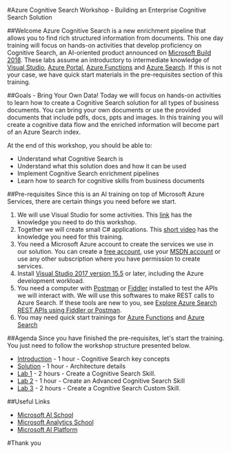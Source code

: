 #Azure Cognitive Search Workshop - Building an Enterprise Cognitive Search Solution

##Welcome 
Azure Cognitive Search is a new enrichment pipeline that allows you to find rich structured information from documents. This one day training will focus on hands-on activities that develop proficiency on Cognitive Search, an AI-oriented product announced on [Microsoft Build 2018](https://www.microsoft.com/en-us/build). These labs assume an introductory to intermediate knowledge of [Visual Studio](https://www.visualstudio.com/vs/community/), [Azure Portal](https://portal.azure.com), [Azure Functions](https://azure.microsoft.com/en-us/services/functions/) and [Azure Search](https://azure.microsoft.com/en-us/services/search/). If this is not your case, we have quick start materials in the pre-requisites section of this training.

##Goals - Bring Your Own Data!
Today we will focus on hands-on activities to learn how to create a Cognitive Search solution for all types of business documents. You can bring your own documents or use the provided documents that include pdfs, docs, ppts and images. In this training you will create a cognitive data flow and the enriched information will become part of an Azure Search index. 

At the end of this workshop, you should be able to:

+ Understand what Cognitive Search is
+ Understand what this solution does and how it can be used
+ Implement Cognitive Search enrichment pipelines
+ Learn how to search for cognitive skills from business documents

##Pre-requisites
Since this is an AI training on top of Microsoft Azure Services, there are certain things you need before we start.

1. We will use Visual Studio for some activities. This [link](https://docs.microsoft.com/en-us/visualstudio/ide/visual-studio-ide) has the knowledge you need to do this workshop. 
2. Together we will create small C# applications. This [short video](https://mva.microsoft.com/en-us/training-courses/c-fundamentals-for-absolute-beginners-16169?l=Lvld4EQIC_2706218949) has the knowledge you need for this training.
3. You need a Microsoft Azure account to create the services we use in our solution. You can create a [free account](https://azure.microsoft.com/en-us/free/), use your [MSDN account](https://azure.microsoft.com/en-us/pricing/member-offers/credit-for-visual-studio-subscribers/) or use any other subscription where you have permission to create services.
4. Install [Visual Studio 2017 version 15.5](https://www.visualstudio.com/vs/) or later, including the Azure development workload.
5. You need a computer with [Postman](https://www.getpostman.com/) or [Fiddler](https://www.telerik.com/download/fiddler) installed to test the APIs we will interact with. We will use this softwares to  make REST calls to Azure Search. If these tools are new to you, see [Explore Azure Search REST APIs using Fiddler or Postman](search-fiddler.md).
6. You may need quick start trainings for [Azure Functions](https://docs.microsoft.com/en-us/azure/azure-functions/) and [Azure Search](https://docs.microsoft.com/en-us/azure/search/)




##Agenda
Since you have finished the pre-requisites, let's start the training. You just need to follow the workshop structure presented below.

+ [Introduction](Introduction.md) - 1 hour - Cognitive Search key concepts 
+ [Solution](Solution.md) - 1 hour - Architecture details
+ [Lab 1](Lab-1.md) - 2 hours - Create a Cognitive Search Skill.
+ [Lab 2](Lab-2.md) - 1 hour - Create an Advanced Cognitive Search Skill
+ [Lab 3](Lab-3.md) - 2 hours - Create a Cognitive Search Custom Skill.

##Useful Links
+ [Microsoft AI School](https://aischool.microsoft.com/learning-paths)
+ [Microsoft Analytics School](https://learnanalytics.microsoft.com/) 
+ [Microsoft AI Platform](https://www.microsoft.com/en-us/ai)

#Thank you

